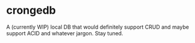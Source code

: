 # crongedb

A (currently WIP) local DB that would definitely support CRUD and maybe support ACID and whatever jargon. Stay tuned.
